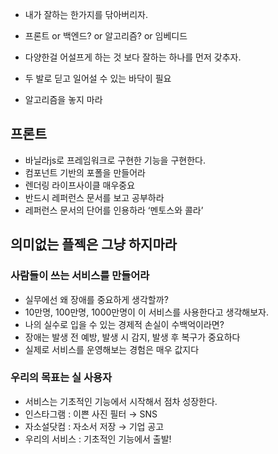 - 내가 잘하는 한가지를 닦아버리자.
- 프론트 or 백엔드? or 알고리즘? or 임베디드
- 다양한걸 어설프게 하는 것 보다 잘하는 하나를 먼저 갖추자.
- 두 발로 딛고 일어설 수 있는 바닥이 필요

- 알고리즘을 놓지 마라

## 프론트

- 바닐라js로 프레임워크로 구현한 기능을 구현한다.
- 컴포넌트 기반의 포폴을 만들어라
- 렌더링 라이프사이클 매우중요
- 반드시 레퍼런스 문서를 보고 공부하라
- 레퍼런스 문서의 단어를 인용하라 ‘멘토스와 콜라’

## 의미없는 플젝은 그냥 하지마라

### 사람들이 쓰는 서비스를 만들어라

- 실무에선 왜 장애를 중요하게 생각할까?
- 10만명, 100만명, 1000만명이 이 서비스를 사용한다고 생각해보자.
- 나의 실수로 입을 수 있는 경제적 손실이 수백억이라면?
- 장애는 발생 전 예방, 발생 시 감지, 발생 후 복구가 중요하다
- 실제로 서비스를 운영해보는 경험은 매우 값지다

### 우리의 목표는 실 사용자

- 서비스는 기초적인 기능에서 시작해서 점차 성장한다.
- 인스타그램 : 이쁜 사진 필터 → SNS
- 자소설닷컴 : 자소서 저장 → 기업 공고
- 우리의 서비스 : 기초적인 기능에서 출발!
